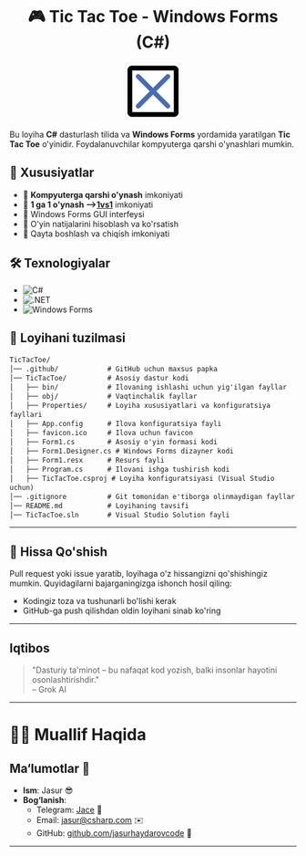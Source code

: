 <div align="center">

# 🎮 Tic Tac Toe - Windows Forms (C#)

<img src=".github/x.png" width="100">

</div>

Bu loyiha **C#** dasturlash tilida va **Windows Forms** yordamida yaratilgan **Tic Tac Toe** o'yinidir. Foydalanuvchilar kompyuterga qarshi o'ynashlari mumkin.

## 📌 Xususiyatlar
- 🔹 **Kompyuterga qarshi o'ynash** imkoniyati
- 🔹 **1 ga 1 o'ynash --><a href="https://github.com/jasurhaydarovcode/TicTacToe/tree/1_vs_1">1vs1</a>** imkoniyati
- 🔹 Windows Forms GUI interfeysi
- 🔹 O'yin natijalarini hisoblash va ko'rsatish
- 🔹 Qayta boshlash va chiqish imkoniyati

## 🛠 Texnologiyalar
- ![C#](https://img.shields.io/badge/C%23-239120?style=for-the-badge&logo=csharp&logoColor=white)
- ![.NET](https://img.shields.io/badge/.NET-512BD4?style=for-the-badge&logo=dotnet&logoColor=white)
- ![Windows Forms](https://img.shields.io/badge/Windows%20Forms-0078D7?style=for-the-badge&logo=windows&logoColor=white)

## 📂 Loyihani tuzilmasi

```plaintext
TicTacToe/
│── .github/            # GitHub uchun maxsus papka
│── TicTacToe/          # Asosiy dastur kodi
│   ├── bin/            # Ilovaning ishlashi uchun yig'ilgan fayllar
│   ├── obj/            # Vaqtinchalik fayllar
│   ├── Properties/     # Loyiha xususiyatlari va konfiguratsiya fayllari
│   ├── App.config      # Ilova konfiguratsiya fayli
│   ├── favicon.ico     # Ilova uchun favicon
│   ├── Form1.cs        # Asosiy o'yin formasi kodi
│   ├── Form1.Designer.cs # Windows Forms dizayner kodi
│   ├── Form1.resx      # Resurs fayli
│   ├── Program.cs      # Ilovani ishga tushirish kodi
│   ├── TicTacToe.csproj # Loyiha konfiguratsiyasi (Visual Studio uchun)
│── .gitignore          # Git tomonidan e'tiborga olinmaydigan fayllar
│── README.md           # Loyihaning tavsifi
│── TicTacToe.sln       # Visual Studio Solution fayli
```

---

## 🤝 Hissa Qo'shish
Pull request yoki issue yaratib, loyihaga o'z hissangizni qo'shishingiz mumkin. Quyidagilarni bajarganingizga ishonch hosil qiling:

- Kodingiz toza va tushunarli bo'lishi kerak
- GitHub-ga push qilishdan oldin loyihani sinab ko'ring

---

## Iqtibos
> "Dasturiy ta'minot – bu nafaqat kod yozish, balki insonlar hayotini osonlashtirishdir."  
> – Grok AI

---

# 👨‍💻 Muallif Haqida

## Ma‘lumotlar 🌟
- **Ism**: Jasur 😎  
- **Bog‘lanish**:  
  - Telegram: [Jace](https://t.me/KanYonA) 📱  
  - Email: [jasur@csharp.com](mailto:jasurhaydarovocde@gmail.com) ✉️  
  - GitHub: [github.com/jasurhaydarovcode](https://github.com/jasurhaydarovcode) 🐙

---